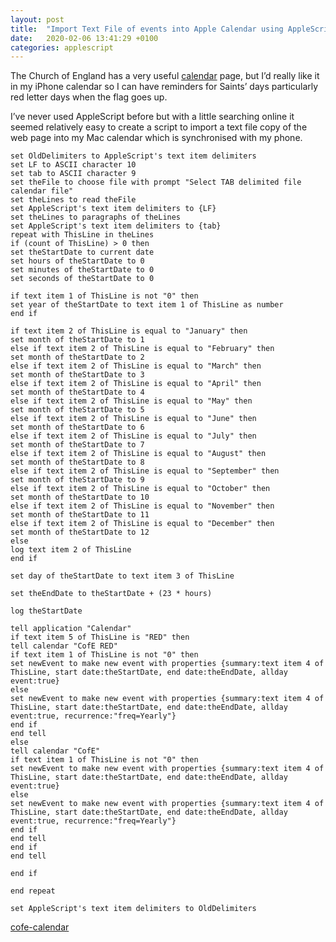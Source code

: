 ```yaml
---
layout: post
title:  "Import Text File of events into Apple Calendar using AppleScript"
date:   2020-02-06 13:41:29 +0100
categories: applescript
---
```

The Church of England has a very useful [calendar](https://www.churchofengland.org/prayer-and-worship/worship-texts-and-resources/common-worship/prayer-and-worship/worship-texts-and-resources/common-worship/churchs-year/calendar) page, but I’d really like it in my iPhone calendar so I can have reminders for Saints’ days particularly red letter days when the flag goes up.

I’ve never used AppleScript before but with a little searching online it seemed relatively easy to create a script to import a text file copy of the web page into my Mac calendar which is synchronised with my phone.

    set OldDelimiters to AppleScript's text item delimiters
    set LF to ASCII character 10
    set tab to ASCII character 9
    set theFile to choose file with prompt "Select TAB delimited file calendar file"
    set theLines to read theFile
    set AppleScript's text item delimiters to {LF}
    set theLines to paragraphs of theLines
    set AppleScript's text item delimiters to {tab}
    repeat with ThisLine in theLines
    if (count of ThisLine) > 0 then
    set theStartDate to current date
    set hours of theStartDate to 0
    set minutes of theStartDate to 0
    set seconds of theStartDate to 0
    
    if text item 1 of ThisLine is not "0" then
    set year of theStartDate to text item 1 of ThisLine as number
    end if
    
    if text item 2 of ThisLine is equal to "January" then
    set month of theStartDate to 1
    else if text item 2 of ThisLine is equal to "February" then
    set month of theStartDate to 2
    else if text item 2 of ThisLine is equal to "March" then
    set month of theStartDate to 3
    else if text item 2 of ThisLine is equal to "April" then
    set month of theStartDate to 4
    else if text item 2 of ThisLine is equal to "May" then
    set month of theStartDate to 5
    else if text item 2 of ThisLine is equal to "June" then
    set month of theStartDate to 6
    else if text item 2 of ThisLine is equal to "July" then
    set month of theStartDate to 7
    else if text item 2 of ThisLine is equal to "August" then
    set month of theStartDate to 8
    else if text item 2 of ThisLine is equal to "September" then
    set month of theStartDate to 9
    else if text item 2 of ThisLine is equal to "October" then
    set month of theStartDate to 10
    else if text item 2 of ThisLine is equal to "November" then
    set month of theStartDate to 11
    else if text item 2 of ThisLine is equal to "December" then
    set month of theStartDate to 12
    else
    log text item 2 of ThisLine
    end if
    
    set day of theStartDate to text item 3 of ThisLine
    
    set theEndDate to theStartDate + (23 * hours)
    
    log theStartDate
    
    tell application "Calendar"
    if text item 5 of ThisLine is "RED" then
    tell calendar "CofE RED"
    if text item 1 of ThisLine is not "0" then
    set newEvent to make new event with properties {summary:text item 4 of ThisLine, start date:theStartDate, end date:theEndDate, allday event:true}
    else
    set newEvent to make new event with properties {summary:text item 4 of ThisLine, start date:theStartDate, end date:theEndDate, allday event:true, recurrence:"freq=Yearly"}
    end if
    end tell
    else
    tell calendar "CofE"
    if text item 1 of ThisLine is not "0" then
    set newEvent to make new event with properties {summary:text item 4 of ThisLine, start date:theStartDate, end date:theEndDate, allday event:true}
    else
    set newEvent to make new event with properties {summary:text item 4 of ThisLine, start date:theStartDate, end date:theEndDate, allday event:true, recurrence:"freq=Yearly"}
    end if
    end tell
    end if
    end tell
    
    end if
    
    end repeat
 
    set AppleScript's text item delimiters to OldDelimiters

[cofe-calendar](/downloads/cofe-calendar.txt)